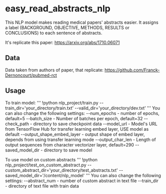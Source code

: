# easy_read_abstracts_nlp
This NLP model makes reading medical papers' abstracts easier. It assigns a label (BACKGROUND, OBJECTIVE, METHODS, RESULTS or CONCLUSIONS) to each sentence of abstracts.  

It's replicate this paper: https://arxiv.org/abs/1710.06071

## Data
Data taken from authors of paper, that replicate: https://github.com/Franck-Dernoncourt/pubmed-rct

## Usage

To train model:
'''
!python nlp_project/train.py --train_dir='your_directory/train.txt' --valid_dir='your_directory/dev.txt'
'''
You can also change the following settings:
--num_epochs - number of epochs, default=5
--batch_size - Number of batches per epoch, default=32
--check_path - directory to save checkpoint data
--model_url - Model's URL from TensorFlow Hub for transfer learning embed layer, USE model as default
--output_shape_embed_layer - output shape of embed layer, depends from using transfer learning mode
--output_char_len - Length of output sequences from character vectorizer layer, default=290
--saved_model_dir - directory to save model


To use model on custom abstracts 
'''
!python nlp_project/test_on_custom_abstract.py --custom_abstract_dir='your_directory/test_abstracts.txt' --saved_model_dir='/content/nlp_model'
'''
You can also change the following settings:
--abstract_num - number of custom abstract in text file
--train_dir - directory of text file with train data
